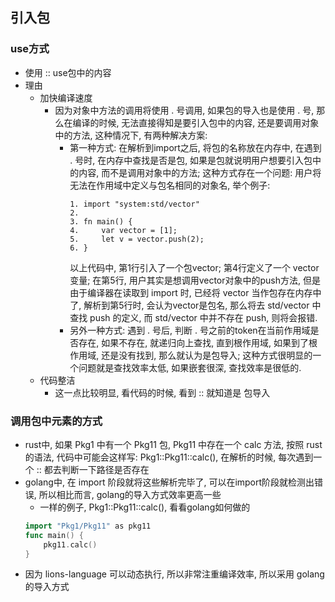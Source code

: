 ## 引入包
### use方式
- 使用 :: use包中的内容
- 理由
	- 加快编译速度
		- 因为对象中方法的调用将使用 . 号调用, 如果包的导入也是使用 . 号, 那么在编译的时候, 无法直接得知是要引入包中的内容, 还是要调用对象中的方法, 这种情况下, 有两种解决方案:
			- 第一种方式: 在解析到import之后, 将包的名称放在内存中, 在遇到 . 号时, 在内存中查找是否是包, 如果是包就说明用户想要引入包中的内容, 而不是调用对象中的方法; 这种方式存在一个问题: 用户将无法在作用域中定义与包名相同的对象名, 举个例子:
				```
				1. import "system:std/vector"
				2. 
				3. fn main() {
				4. 	   var vector = [1];
				5. 	   let v = vector.push(2);
				6. }
				```
				以上代码中, 第1行引入了一个包vector; 第4行定义了一个 vector 变量; 在第5行, 用户其实是想调用vector对象中的push方法, 但是由于编译器在读取到 import 时, 已经将 vector 当作包存在内存中了, 解析到第5行时, 会认为vector是包名, 那么将去 std/vector 中查找 push 的定义, 而 std/vector 中并不存在 push, 则将会报错.
			- 另外一种方式: 遇到 . 号后, 判断 . 号之前的token在当前作用域是否存在, 如果不存在, 就递归向上查找, 直到根作用域, 如果到了根作用域, 还是没有找到, 那么就认为是包导入; 这种方式很明显的一个问题就是查找效率太低, 如果嵌套很深, 查找效率是很低的.
	- 代码整洁
		- 这一点比较明显, 看代码的时候, 看到 :: 就知道是 包导入

### 调用包中元素的方式
- rust中, 如果 Pkg1 中有一个 Pkg11 包, Pkg11 中存在一个 calc 方法, 按照 rust 的语法, 代码中可能会这样写: Pkg1::Pkg11::calc(), 在解析的时候, 每次遇到一个 :: 都去判断一下路径是否存在
- golang中, 在 import 阶段就将这些解析完毕了, 可以在import阶段就检测出错误, 所以相比而言, golang的导入方式效率更高一些
	- 一样的例子, Pkg1::Pkg11::calc(), 看看golang如何做的
	```go
	import "Pkg1/Pkg11" as pkg11
	func main() {
		pkg11.calc()
	}
	```
- 因为 lions-language 可以动态执行, 所以非常注重编译效率, 所以采用 golang 的导入方式

